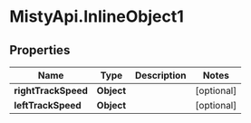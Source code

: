 # MistyApi.InlineObject1

## Properties

Name | Type | Description | Notes
------------ | ------------- | ------------- | -------------
**rightTrackSpeed** | **Object** |  | [optional] 
**leftTrackSpeed** | **Object** |  | [optional] 


